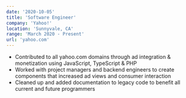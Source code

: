 ```yaml
---
date: '2020-10-05'
title: 'Software Engineer'
company: 'Yahoo!'
location: 'Sunnyvale, CA'
range: 'March 2020 - Present'
url: 'yahoo.com'
---
```


- Contributed to all yahoo.com domains through ad integration & monetization using JavaScript, TypeScript & PHP
- Worked with project managers and backend engineers to create components that increased ad views and consumer interaction
- Cleaned up and added documentation to legacy code to benefit all current and future programmers


